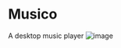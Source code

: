 # Musico
A desktop music player
![image](https://user-images.githubusercontent.com/42718253/170849667-5c2931f1-ab05-4b2a-9ebd-571f12f0ff5d.png)
